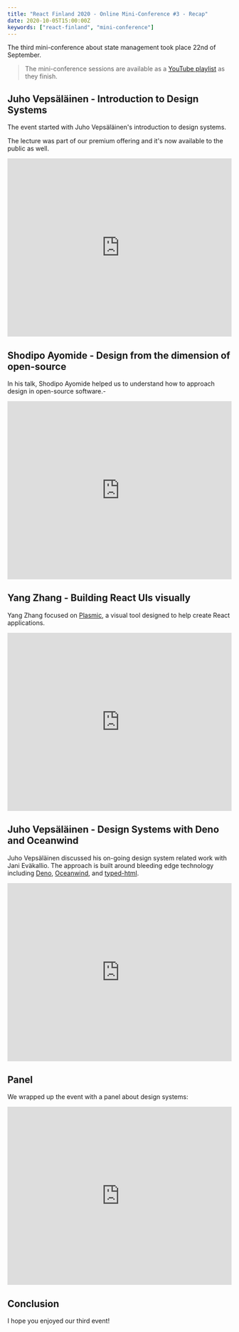 ```yaml
---
title: "React Finland 2020 - Online Mini-Conference #3 - Recap"
date: 2020-10-05T15:00:00Z
keywords: ["react-finland", "mini-conference"]
---
```


The third mini-conference about state management took place 22nd of September.

> The mini-conference sessions are available as a [YouTube playlist](https://www.youtube.com/playlist?list=PL-a9lBflNu2oC5Rit5oW9hFVdGJrzEW6Q) as they finish.

## Juho Vepsäläinen - Introduction to Design Systems

The event started with Juho Vepsäläinen's introduction to design systems.

The lecture was part of our premium offering and it's now available to the public as well.

<iframe width="100%" height="400" src="https://www.youtube.com/embed/H0vamQ7AoIA" frameborder="0" allow="accelerometer; autoplay; encrypted-media; gyroscope; picture-in-picture" allowfullscreen></iframe>

## Shodipo Ayomide - Design from the dimension of open-source

In his talk, Shodipo Ayomide helped us to understand how to approach design in open-source software.-

<iframe width="100%" height="400" src="https://www.youtube.com/embed/6wLbYF6Wr9s" frameborder="0" allow="accelerometer; autoplay; encrypted-media; gyroscope; picture-in-picture" allowfullscreen></iframe>

## Yang Zhang - Building React UIs visually

Yang Zhang focused on [Plasmic](https://www.plasmic.app/), a visual tool designed to help create React applications.

<iframe width="100%" height="400" src="https://www.youtube.com/embed/E0OBAmt8k6k" frameborder="0" allow="accelerometer; autoplay; encrypted-media; gyroscope; picture-in-picture" allowfullscreen></iframe>

## Juho Vepsäläinen - Design Systems with Deno and Oceanwind

Juho Vepsäläinen discussed his on-going design system related work with Jani Eväkallio. The approach is built around bleeding edge technology including [Deno](https://deno.land/), [Oceanwind](https://github.com/lukejacksonn/oceanwind), and [typed-html](https://github.com/nicojs/typed-html).

<iframe width="100%" height="400" src="https://www.youtube.com/embed/UdHkdg3mCC4" frameborder="0" allow="accelerometer; autoplay; encrypted-media; gyroscope; picture-in-picture" allowfullscreen></iframe>

## Panel

We wrapped up the event with a panel about design systems:

<iframe width="100%" height="400" src="https://www.youtube.com/embed/qIQI60h6Ym8" frameborder="0" allow="accelerometer; autoplay; encrypted-media; gyroscope; picture-in-picture" allowfullscreen></iframe>

## Conclusion

I hope you enjoyed our third event!
